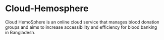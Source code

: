 # Cloud-Hemosphere
Cloud HemoSphere is an online cloud service that manages blood donation groups and aims to increase accessibility and efficiency for blood banking in Bangladesh.
